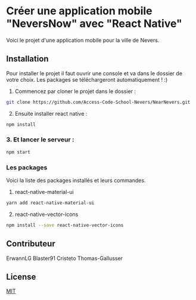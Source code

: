 
# Créer une application mobile "NeversNow" avec "React Native"

Voici le projet d'une application mobile pour la ville de Nevers.


## Installation

Pour installer le projet il faut ouvrir une console et va dans le dossier de votre choix.
Les packages se téléchargeront automatiquement ! :)

1. Commencez par cloner le projet dans le dossier :
```bash
git clone https://github.com/Access-Code-School-Nevers/NearNevers.git
```
2. Ensuite installer react native :
```bash
npm install
```

### 3. Et lancer le serveur :
```bash
npm start
```

### Les packages

Voici la liste des packages installés et leurs commandes.

1. react-native-material-ui
```bash
yarn add react-native-material-ui
```
2. react-native-vector-icons
```bash
npm install --save react-native-vector-icons
```

## Contributeur

ErwannLG
Blaster91
Cristeto
Thomas-Gallusser

## License
[MIT](https://choosealicense.com/licenses/mit/)
